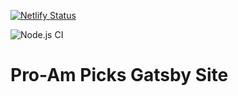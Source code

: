 [![Netlify Status](https://api.netlify.com/api/v1/badges/e80541d6-70be-4877-a730-38ed69665875/deploy-status)](https://app.netlify.com/sites/objective-stonebraker-c323e0/deploys)

![Node.js CI](https://github.com/wozniakbe/gatsby-netlify-pro-am-picks/workflows/Node.js%20CI/badge.svg)
# Pro-Am Picks Gatsby Site
